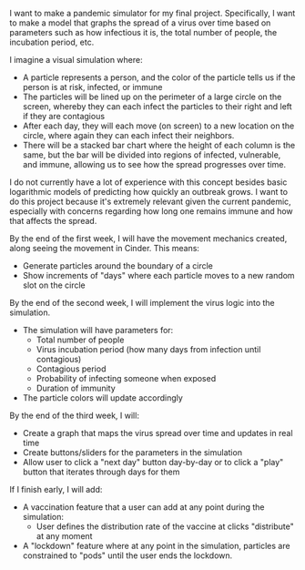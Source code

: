 I want to make a pandemic simulator for my final project.
Specifically, I want to make a model that graphs the spread of a
 virus over time based on parameters such as how infectious it is, 
 the total number of people, the incubation period, etc.
 
 I imagine a visual simulation where:
  * A particle represents a person, and the color of the particle tells
 us if the person is at risk, infected, or immune
 * The particles will be lined up on the perimeter of a 
 large circle on the screen, whereby they can each infect the particles to their right and left if they
 are contagious
 * After each day, they will each move (on screen) to a new location on the circle, where again they can each infect their
 neighbors.
 * There will be a stacked bar chart where the height of each column is the same, but the bar will be
  divided into regions of infected, vulnerable, and immune, allowing us to see how the spread progresses over time.
  
I do not currently have a lot of experience with this concept besides basic
logarithmic models of predicting how quickly an outbreak grows. 
I want to do this project because it's extremely relevant given the 
current pandemic, especially with concerns regarding how long
one remains immune and how that affects the spread.

By the end of the first week, I will have the movement mechanics created, along seeing the movement in Cinder. This means:
 * Generate particles around the boundary of a circle
 * Show increments of "days" where each particle moves to a new random slot on the circle
 
 By the end of the second week, I will implement the virus logic into the simulation.
 * The simulation will have parameters for: 
    * Total number of people
    * Virus incubation period (how many days from infection until contagious)
    * Contagious period
    * Probability of infecting someone when exposed
    * Duration of immunity
 * The particle colors will update accordingly
    
 By the end of the third week, I will:
 * Create a graph that maps the virus spread over time and updates in real time
 * Create buttons/sliders for the parameters in the simulation
 * Allow user to click a "next day" button day-by-day or to click a "play" button that iterates through days for them


If I finish early, I will add:
* A vaccination feature that a user can add at any point during the simulation:
    * User defines the distribution rate of the vaccine at clicks "distribute" at any moment
* A "lockdown" feature where at any point in the simulation, particles are constrained to 
"pods" until the user ends the lockdown.